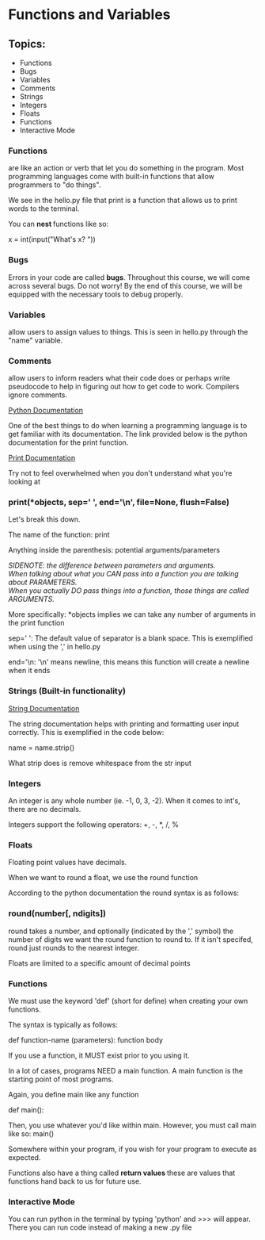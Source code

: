 # Functions and Variables

<h2>Topics:</h2>
<ul>
    <li>Functions </li>
    <li> Bugs </li>
    <li> Variables </li>
    <li> Comments </li>
    <li> Strings </li>
    <li> Integers </li>
    <li> Floats </li>
    <li> Functions </li>
    <li> Interactive Mode </li>
</ul>
<h3>Functions</h3> are like an action or verb that let you do something in the program. Most programming languages come with built-in functions that allow programmers to "do things". <br/>

We see in the hello.py file that print is a function that allows us to print words to the terminal. 

You can <strong> nest </strong> functions like so:

x = int(input("What's x? "))


<h3> Bugs </h3>
Errors in your code are called <strong>bugs</strong>. Throughout this course, we will come across several bugs. Do not worry! By the end of this course, we will be equipped with the necessary tools to debug properly. 


<h3>Variables</h3> allow users to assign values to things. This is seen in hello.py through the "name" variable. 

<h3>Comments</h3> allow users to inform readers what their code does or perhaps write pseudocode to help in figuring out how to get code to work. Compilers ignore comments. 


[Python Documentation](https://docs.python.org)

One of the best things to do when learning a programming language is to get familiar with its documentation. The link provided below is the python documentation for the print function. <br/>

[Print Documentation](https://docs.python.org/3/library/functions.html?highlight=print#print)

Try not to feel overwhelmed when you don't understand what you're looking at

<h3> print(*objects, sep=' ', end='\n', file=None, flush=False) </h3>

Let's break this down.

The name of the function: print

Anything inside the parenthesis: potential arguments/parameters

<em>SIDENOTE: the difference between parameters and arguments. <br/>
When talking about what you CAN pass into a function you are talking about PARAMETERS. <br/>
When you actually DO pass things into a function, those things are called ARGUMENTS. <br/> </em>


More specifically: *objects implies we can take any number of arguments in the print function

sep=' ': The default value of separator is a blank space. This is exemplified when using the ',' in hello.py

end='\n\: '\n' means newline, this means this function will create a newline when it ends


<h3> Strings (Built-in functionality) </h3>

[String Documentation](https://docs.python.org/3/library/string.html)

The string documentation helps with printing and formatting user input correctly. 
This is exemplified in the code below:

name = name.strip()

What strip does is remove whitespace from the str input 

<h3> Integers </h3>
An integer is any whole number (ie. -1, 0, 3, -2). When it comes to int's, there are no decimals. 

Integers support the following operators: +, -, *, /, %

<h3> Floats </h3>
Floating point values have decimals.

When we want to round a float, we use the round function

According to the python documentation the round syntax is as follows:

<h3> round(number[, ndigits]) </h3>

round takes a number, and optionally (indicated by the
',' symbol) the number of digits we want the round function to round to. If it isn't specifed, round just rounds to the nearest integer.

Floats are limited to a specific amount of decimal points

<h3> Functions </h3>

We must use the keyword 'def' (short for define) when creating your own functions. 

The syntax is typically as follows: 

def function-name (parameters):
    function
    body


If you use a function, it MUST exist prior to you using it.

In a lot of cases, programs NEED  a main function. A main function is 
the starting point of most programs. 

Again, you define main like any function

def main():

Then, you use whatever you'd like within main. However, you must call main like so:
main()

Somewhere within your program, if you wish for your program to execute as expected.

Functions also have a thing called <strong> return values </strong>
these are values that functions hand back to us for future use. 
<h3> Interactive Mode </h3>

You can run python in the terminal by typing 'python' and >>> will appear.
There you can run code instead of making a new .py file